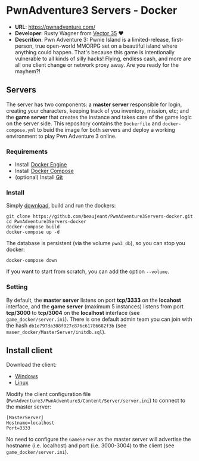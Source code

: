 # PwnAdventure3 Servers - Docker

* **URL**: https://pwnadventure.com/
* **Developer**: Rusty Wagner from [Vector 35](https://vector35.com/) ❤️
* **Descrition**: Pwn Adventure 3: Pwnie Island is a limited-release, first-person, true open-world MMORPG set on a beautiful island where anything could happen. That's because this game is intentionally vulnerable to all kinds of silly hacks! Flying, endless cash, and more are all one client change or network proxy away. Are you ready for the mayhem?! 


## Servers

The server has two components: a **master server** responsible for login, creating your characters, keeping track of you inventory, mission, etc; and the **game server** that creates the instance and takes care of the game logic on the server side. This repository contains the `Dockerfile` and `docker-compose.yml` to buid the image for both servers and deploy a working environment to play Pwn Adventure 3 online.

### Requirements

* Install [Docker Engine](https://docs.docker.com/engine/install/)
* Install [Docker Compose](https://docs.docker.com/compose/install/)
* (optional) Install [Git](https://github.com/git-guides/install-git)

### Install

Simply [download](https://github.com/beaujeant/PwnAdventure3Servers-docker/archive/refs/heads/main.zip), build and run the dockers:

```
git clone https://github.com/beaujeant/PwnAdventure3Servers-docker.git
cd PwnAdventure3Servers-docker
docker-compose build
docker-compose up -d
```

The database is persistent (via the volume `pwn3_db`), so you can stop you docker:

```
docker-compose down
```

If you want to start from scratch, you can add the option `--volume`.

### Setting

By default, the **master server** listens on port **tcp/3333** on the **locahost** interface, and the **game server** (maximum 5 instances) listens from port **tcp/3000** to **tcp/3004** on the **localhost** interface (see `game_docker/server.ini`). There is one default admin team you can join with the hash `db1e797da308f027c876c61786682f3b` (see `maser_docker/MasterServer/initdb.sql`).


## Install client

Download the client:

* [Windows](https://pwnadventure.com/PwnAdventure3_Windows.zip)
* [Linux](https://pwnadventure.com/PwnAdventure3_Linux.zip)

Modify the client configuration file (`PwnAdventure3/PwnAdventure3/Content/Server/server.ini`) to connect to the master server:

```
[MasterServer]
Hostname=localhost
Port=3333
```

No need to configure the `GameServer` as the master server will advertise the hostname (i.e. localhost) and port (i.e. 3000-3004) to the client (see `game_docker/server.ini`).
